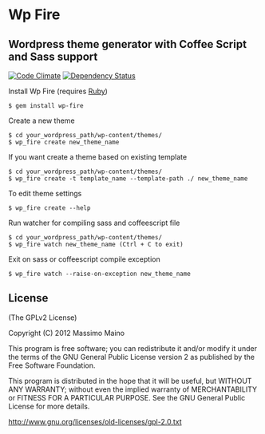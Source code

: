 Wp Fire
=======

**Wordpress theme generator with Coffee Script and Sass support**
-----

[![Code Climate](https://codeclimate.com/github/maintux/wp-fire.png)](https://codeclimate.com/github/maintux/wp-fire)
[![Dependency Status](https://gemnasium.com/maintux/wp-fire.png)](https://gemnasium.com/maintux/wp-fire)

Install Wp Fire (requires [Ruby](http://www.ruby-lang.org/))

    $ gem install wp-fire

Create a new theme

    $ cd your_wordpress_path/wp-content/themes/
    $ wp_fire create new_theme_name

If you want create a theme based on existing template

    $ cd your_wordpress_path/wp-content/themes/
    $ wp_fire create -t template_name --template-path ./ new_theme_name

To edit theme settings

    $ wp_fire create --help

Run watcher for compiling sass and coffeescript file

    $ cd your_wordpress_path/wp-content/themes/
    $ wp_fire watch new_theme_name (Ctrl + C to exit)

Exit on sass or coffeescript compile exception

    $ wp_fire watch --raise-on-exception new_theme_name

License
-------

(The GPLv2 License)

Copyright (C) 2012 Massimo Maino

This program is free software; you can redistribute it and/or modify
it under the terms of the GNU General Public License version 2 as published by
the Free Software Foundation.

This program is distributed in the hope that it will be useful,
but WITHOUT ANY WARRANTY; without even the implied warranty of
MERCHANTABILITY or FITNESS FOR A PARTICULAR PURPOSE. See the
GNU General Public License for more details.

<http://www.gnu.org/licenses/old-licenses/gpl-2.0.txt>
